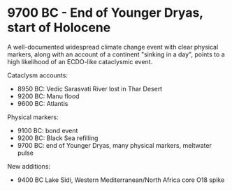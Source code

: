 # 9700 BC - End of Younger Dryas, start of Holocene

A well-documented widespread climate change event with clear physical markers, along with an account of a continent "sinking in a day", points to a high likelihood of an ECDO-like cataclysmic event.

Cataclysm accounts:
- 8950 BC: Vedic Sarasvati River lost in Thar Desert
- 9200 BC: Manu flood
- 9600 BC: Atlantis

Physical markers:
- 9100 BC: bond event
- 9200 BC: Black Sea refilling
- 9700 BC: end of Younger Dryas, many physical markers, meltwater pulse

New additions:
- 9400 BC Lake Sidi, Western Mediterranean/North Africa core O18 spike